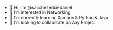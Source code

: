 - 👋 Hi, I’m @sanchezeddiedaniel
- 👀 I’m interested in Networking
- 🌱 I’m currently learning Xamarin & Python & Java
- 💞️ I’m looking to collaborate on Any Project


<!---
This is a ✨ special ✨ repository because its `README.md` (this file) appears on your GitHub profile.
You can click the Preview link to take a look at your changes.
--->
